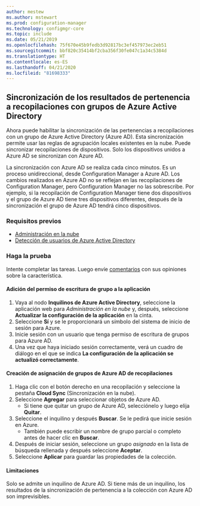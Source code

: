 ```yaml
---
author: mestew
ms.author: mstewart
ms.prod: configuration-manager
ms.technology: configmgr-core
ms.topic: include
ms.date: 05/21/2019
ms.openlocfilehash: 75f670e45b9fedb3d92817bc3ef457973ec2eb51
ms.sourcegitcommit: bbf820c35414bf2cba356f30fe047c1a34c5384d
ms.translationtype: HT
ms.contentlocale: es-ES
ms.lasthandoff: 04/21/2020
ms.locfileid: "81698333"
---
```

## <a name="synchronize-collection-membership-results-to-azure-active-directory-groups"></a><a name="bkmk_aadcollsync"></a> Sincronización de los resultados de pertenencia a recopilaciones con grupos de Azure Active Directory

<!--3607475-->
Ahora puede habilitar la sincronización de las pertenencias a recopilaciones con un grupo de Azure Active Directory (Azure AD). Esta sincronización permite usar las reglas de agrupación locales existentes en la nube. Puede sincronizar recopilaciones de dispositivos. Solo los dispositivos unidos a Azure AD se sincronizan con Azure AD. 

La sincronización con Azure AD se realiza cada cinco minutos. Es un proceso unidireccional, desde Configuration Manager a Azure AD. Los cambios realizados en Azure AD no se reflejan en las recopilaciones de Configuration Manager, pero Configuration Manager no las sobrescribe. Por ejemplo, si la recopilación de Configuration Manager tiene dos dispositivos y el grupo de Azure AD tiene tres dispositivos diferentes, después de la sincronización el grupo de Azure AD tendrá cinco dispositivos.

### <a name="prerequisites"></a>Requisitos previos

- [Administración en la nube](../../../../servers/deploy/configure/azure-services-wizard.md)
- [Detección de usuarios de Azure Active Directory](../../../../servers/deploy/configure/about-discovery-methods.md#azureaddisc)

### <a name="try-it-out"></a>Haga la prueba

Intente completar las tareas. Luego envíe [comentarios](../../../../understand/find-help.md#product-feedback) con sus opiniones sobre la característica.

#### <a name="add-group-write-permission-to-the-app"></a>Adición del permiso de escritura de grupo a la aplicación

1. Vaya al nodo **Inquilinos de Azure Active Directory**, seleccione la aplicación web para *Administración en la nube* y, después, seleccione **Actualizar la configuración de la aplicación** en la cinta.
1. Seleccione **Sí** y se le proporcionará un símbolo del sistema de inicio de sesión para Azure.
1. Inicie sesión con un usuario que tenga permiso de escritura de grupos para Azure AD.
1. Una vez que haya iniciado sesión correctamente, verá un cuadro de diálogo en el que se indica **La configuración de la aplicación se actualizó correctamente**.

#### <a name="create-collection-azure-ad-group-mapping"></a>Creación de asignación de grupos de Azure AD de recopilaciones

1. Haga clic con el botón derecho en una recopilación y seleccione la pestaña **Cloud Sync** (Sincronización en la nube).
1. Seleccione **Agregar** para seleccionar objetos de Azure AD.
    - Si tiene que quitar un grupo de Azure AD, selecciónelo y luego elija **Quitar**.
1. Seleccione el inquilino y después **Buscar**. Se le pedirá que inicie sesión en Azure.
    - También puede escribir un nombre de grupo parcial o completo antes de hacer clic en **Buscar**.
1. Después de iniciar sesión, seleccione un grupo *asignado* en la lista de búsqueda rellenada y después seleccione **Aceptar**.
1. Seleccione **Aplicar** para guardar las propiedades de la colección.

#### <a name="limitations"></a>Limitaciones

Solo se admite un inquilino de Azure AD. Si tiene más de un inquilino, los resultados de la sincronización de pertenencia a la colección con Azure AD son imprevisibles.
